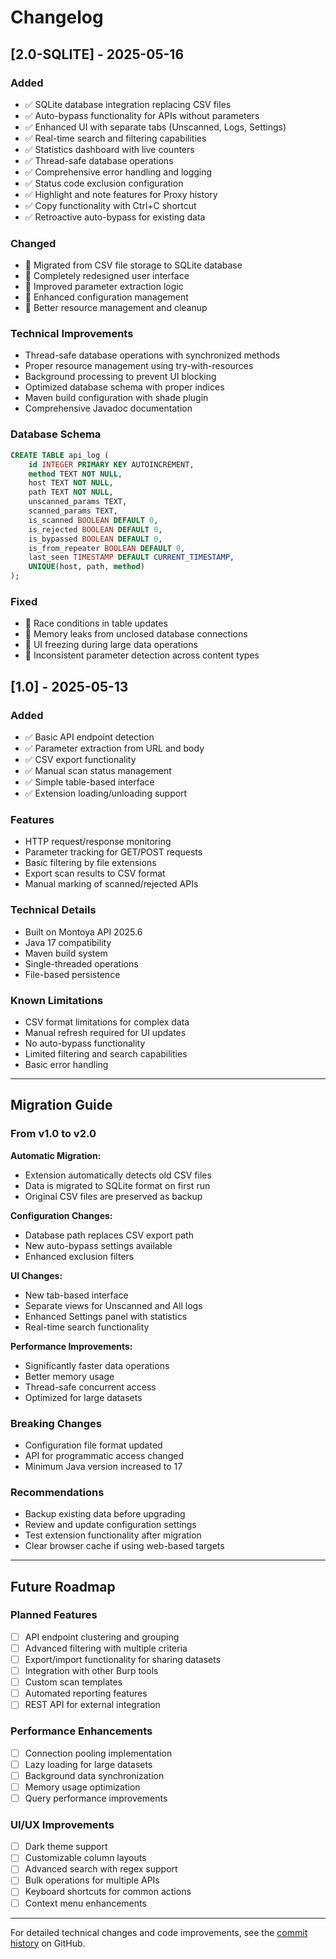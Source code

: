 # Changelog

## [2.0-SQLITE] - 2025-05-16

### Added
- ✅ SQLite database integration replacing CSV files
- ✅ Auto-bypass functionality for APIs without parameters
- ✅ Enhanced UI with separate tabs (Unscanned, Logs, Settings)
- ✅ Real-time search and filtering capabilities
- ✅ Statistics dashboard with live counters
- ✅ Thread-safe database operations
- ✅ Comprehensive error handling and logging
- ✅ Status code exclusion configuration
- ✅ Highlight and note features for Proxy history
- ✅ Copy functionality with Ctrl+C shortcut
- ✅ Retroactive auto-bypass for existing data

### Changed
- 🔄 Migrated from CSV file storage to SQLite database
- 🔄 Completely redesigned user interface
- 🔄 Improved parameter extraction logic
- 🔄 Enhanced configuration management
- 🔄 Better resource management and cleanup

### Technical Improvements
- Thread-safe database operations with synchronized methods
- Proper resource management using try-with-resources
- Background processing to prevent UI blocking
- Optimized database schema with proper indices
- Maven build configuration with shade plugin
- Comprehensive Javadoc documentation

### Database Schema
```sql
CREATE TABLE api_log (
    id INTEGER PRIMARY KEY AUTOINCREMENT,
    method TEXT NOT NULL,
    host TEXT NOT NULL,  
    path TEXT NOT NULL,
    unscanned_params TEXT,
    scanned_params TEXT,
    is_scanned BOOLEAN DEFAULT 0,
    is_rejected BOOLEAN DEFAULT 0,
    is_bypassed BOOLEAN DEFAULT 0,
    is_from_repeater BOOLEAN DEFAULT 0,
    last_seen TIMESTAMP DEFAULT CURRENT_TIMESTAMP,
    UNIQUE(host, path, method)
);
```

### Fixed
- 🐛 Race conditions in table updates
- 🐛 Memory leaks from unclosed database connections
- 🐛 UI freezing during large data operations
- 🐛 Inconsistent parameter detection across content types

## [1.0] - 2025-05-13

### Added
- ✅ Basic API endpoint detection
- ✅ Parameter extraction from URL and body
- ✅ CSV export functionality  
- ✅ Manual scan status management
- ✅ Simple table-based interface
- ✅ Extension loading/unloading support

### Features
- HTTP request/response monitoring
- Parameter tracking for GET/POST requests
- Basic filtering by file extensions
- Export scan results to CSV format
- Manual marking of scanned/rejected APIs

### Technical Details
- Built on Montoya API 2025.6
- Java 17 compatibility
- Maven build system
- Single-threaded operations
- File-based persistence

### Known Limitations
- CSV format limitations for complex data
- Manual refresh required for UI updates
- No auto-bypass functionality
- Limited filtering and search capabilities
- Basic error handling

---

## Migration Guide

### From v1.0 to v2.0

**Automatic Migration:**
- Extension automatically detects old CSV files
- Data is migrated to SQLite format on first run
- Original CSV files are preserved as backup

**Configuration Changes:**
- Database path replaces CSV export path
- New auto-bypass settings available
- Enhanced exclusion filters

**UI Changes:**
- New tab-based interface
- Separate views for Unscanned and All logs
- Enhanced Settings panel with statistics
- Real-time search functionality

**Performance Improvements:**
- Significantly faster data operations
- Better memory usage
- Thread-safe concurrent access
- Optimized for large datasets

### Breaking Changes
- Configuration file format updated
- API for programmatic access changed
- Minimum Java version increased to 17

### Recommendations
- Backup existing data before upgrading
- Review and update configuration settings
- Test extension functionality after migration
- Clear browser cache if using web-based targets

---

## Future Roadmap

### Planned Features
- [ ] API endpoint clustering and grouping
- [ ] Advanced filtering with multiple criteria
- [ ] Export/import functionality for sharing datasets
- [ ] Integration with other Burp tools
- [ ] Custom scan templates
- [ ] Automated reporting features
- [ ] REST API for external integration

### Performance Enhancements  
- [ ] Connection pooling implementation
- [ ] Lazy loading for large datasets
- [ ] Background data synchronization
- [ ] Memory usage optimization
- [ ] Query performance improvements

### UI/UX Improvements
- [ ] Dark theme support
- [ ] Customizable column layouts
- [ ] Advanced search with regex support
- [ ] Bulk operations for multiple APIs
- [ ] Keyboard shortcuts for common actions
- [ ] Context menu enhancements

---

For detailed technical changes and code improvements, see the [commit history](https://github.com/vn-ncvinh/RecheckScan/commits/main) on GitHub.
